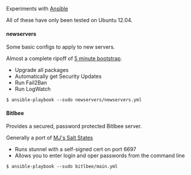 Experiments with [Ansible](http://ansible.cc)

All of these have only been tested on Ubuntu 12.04.

#### newservers

Some basic configs to apply to new servers.

Almost a complete ripoff of [5 minute bootstrap](https://github.com/phred/5minbootstrap).

* Upgrade all packages
* Automatically get Security Updates
* Run Fail2Ban
* Run LogWatch

```
$ ansible-playbook --sudo newservers/newservers.yml
```



#### Bitlbee

Provides a secured, password protected Bitlbee server. 

Generally a port of [MJ's Salt States](https://github.com/therevmj/salt-states)

* Runs stunnel with a self-signed cert on port 6697
* Allows you to enter login and oper passwords from the command line

```
$ ansible-playbook --sudo bitlbee/main.yml
```
